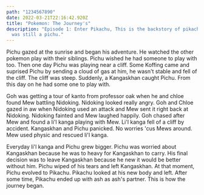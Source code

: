 ```yaml
---
path: "1234567890"
date: 2022-03-21T22:16:42.920Z
title: "Pokemon: The Journey's"
description: "Episode 1: Enter Pikachu, This is the backstory of pikachu when it
  was still a pichu."
---
```

Pichu gazed at the sunrise and began his adventure. He watched the other pokemon play with their siblings. Pichu wished he had someone to play with too. Then one day Pichu was playing near a cliff. Some Koffing came and suprised Pichu by sending a cloud of gas at him, he wasn't stable and fell of the cliff. The cliff was steep. Suddenly, a Kangaskhan caught Pichu. From this day on he had some one to play with. 

Goh was getting a tour of kanto from professor oak when he and chloe found Mew battling Nidoking. Nidoking looked really angry. Goh and Chloe gazed in aw when Nidoking used an attack and Mew sent it right back at Nidoking. Nidoking fainted and Mew laughed happily. Goh chased after Mew and found a li'l kanga playing with Mew. Li'l kanga fell of a cliff by accident. Kangaskhan and Pichu panicked. No worries 'cus Mews around. Mew used physic and rescued li'l kanga.

Everyday li'l kanga and Pichu grew bigger. Pichu was worried about Kangaskhan because he was to heavy for Kangaskhan to carry. His final decision was to leave Kangaskhan because he new it would be better without him. Pichu wiped of his tears and left Kangaskhan. At that moment, Pichu evolved to Pikachu. Pikachu looked at his new body and left. After some time, Pikachu ended up with ash as ash's partner. This is how the journey began.
